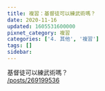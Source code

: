```yaml
---
title: 複習：基督徒可以練武術嗎？
date: 2020-11-16
updated: 1605531600000
pixnet_category: 複習
categories: ['4. 其他', '複習']
tags: []
sidebar: 
---
```


<p>基督徒可以練武術嗎？<br/>
<a href="/posts/269199536" target="_blank">/posts/269199536</a></p>
<p> </p>
<p> </p>
